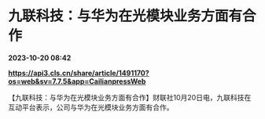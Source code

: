 # 九联科技：与华为在光模块业务方面有合作

**2023-10-20 08:42**

**https://api3.cls.cn/share/article/1491170?os=web&sv=7.7.5&app=CailianpressWeb**

【九联科技：与华为在光模块业务方面有合作】财联社10月20日电，九联科技在互动平台表示，公司与华为在光模块业务方面有合作。